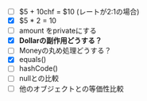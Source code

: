 - [ ] $5 + 10chf = $10 (レートが2:1の場合)
- [x] $5 * 2 = 10
- [ ] amount をprivateにする
- [x] **Dollarの副作用どうする？**
- [ ] Moneyの丸め処理どうする？
- [x] equals()
- [ ] hashCode()
- [ ] nullとの比較
- [ ] 他のオブジェクトとの等価性比較